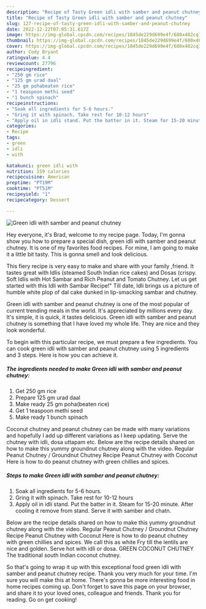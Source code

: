 ```yaml
---
description: "Recipe of Tasty Green idli with samber and peanut chutney"
title: "Recipe of Tasty Green idli with samber and peanut chutney"
slug: 127-recipe-of-tasty-green-idli-with-samber-and-peanut-chutney
date: 2022-12-22T07:05:31.617Z
image: https://img-global.cpcdn.com/recipes/1845de229d699e4f/680x482cq70/green-idli-with-samber-and-peanut-chutney-recipe-main-photo.jpg
thumbnail: https://img-global.cpcdn.com/recipes/1845de229d699e4f/680x482cq70/green-idli-with-samber-and-peanut-chutney-recipe-main-photo.jpg
cover: https://img-global.cpcdn.com/recipes/1845de229d699e4f/680x482cq70/green-idli-with-samber-and-peanut-chutney-recipe-main-photo.jpg
author: Cody Bryant
ratingvalue: 4.4
reviewcount: 27796
recipeingredient:
- "250 gm rice"
- "125 gm urad daal"
- "25 gm pohabeaten rice"
- "1 teaspoon methi seed"
- "1 bunch spinach"
recipeinstructions:
- "Soak all ingredients for 5-6 hours."
- "Gring it with spinach. Take rest for 10-12 hours"
- "Apply oil in idli stand. Put the batter in it. Steam for 15-20 minute. After cooling it remove from stand. Serve it with samber and chatn."
categories:
- Recipe
tags:
- green
- idli
- with

katakunci: green idli with 
nutrition: 159 calories
recipecuisine: American
preptime: "PT19M"
cooktime: "PT51M"
recipeyield: "1"
recipecategory: Dessert

---
```



![Green idli with samber and peanut chutney](https://img-global.cpcdn.com/recipes/1845de229d699e4f/680x482cq70/green-idli-with-samber-and-peanut-chutney-recipe-main-photo.jpg)

Hey everyone, it's Brad, welcome to my recipe page. Today, I'm gonna show you how to prepare a special dish, green idli with samber and peanut chutney. It is one of my favorites food recipes. For mine, I am going to make it a little bit tasty. This is gonna smell and look delicious.

This fiery recipe is very easy to make and share with your family ,friend. It tastes great with Idlis (steamed South Indian rice cakes) and Dosas (crispy. Soft Idlis with Hot Sambar and Rich Peanut and Tomato Chutney. Let us get started with this Idli with Sambar Recipe!&#34; Till date, Idli brings us a picture of humble white plop of dal cake dunked in lip-smacking sambar and chutney.

Green idli with samber and peanut chutney is one of the most popular of current trending meals in the world. It's appreciated by millions every day. It's simple, it is quick, it tastes delicious. Green idli with samber and peanut chutney is something that I have loved my whole life. They are nice and they look wonderful.


To begin with this particular recipe, we must prepare a few ingredients. You can cook green idli with samber and peanut chutney using 5 ingredients and 3 steps. Here is how you can achieve it.

<!--inarticleads1-->

##### The ingredients needed to make Green idli with samber and peanut chutney:

1. Get 250 gm rice
1. Prepare 125 gm urad daal
1. Make ready 25 gm poha(beaten rice)
1. Get 1 teaspoon methi seed
1. Make ready 1 bunch spinach


Coconut chutney and peanut chutney can be made with many variations and hopefully I add up different variations as I keep updating. Serve the chutney with idli, dosa uttapam etc. Below are the recipe details shared on how to make this yummy groundnut chutney along with the video. Regular Peanut Chutney / Groundnut Chutney Recipe Peanut Chutney with Coconut Here is how to do peanut chutney with green chillies and spices. 

<!--inarticleads2-->

##### Steps to make Green idli with samber and peanut chutney:

1. Soak all ingredients for 5-6 hours.
1. Gring it with spinach. Take rest for 10-12 hours
1. Apply oil in idli stand. Put the batter in it. Steam for 15-20 minute. After cooling it remove from stand. Serve it with samber and chatn.


Below are the recipe details shared on how to make this yummy groundnut chutney along with the video. Regular Peanut Chutney / Groundnut Chutney Recipe Peanut Chutney with Coconut Here is how to do peanut chutney with green chillies and spices. We call this as white Fry till the lentils are nice and golden. Serve hot with idli or dosa. GREEN COCONUT CHUTNEY The traditional south Indian coconut chutney. 

So that's going to wrap it up with this exceptional food green idli with samber and peanut chutney recipe. Thank you very much for your time. I'm sure you will make this at home. There's gonna be more interesting food in home recipes coming up. Don't forget to save this page on your browser, and share it to your loved ones, colleague and friends. Thank you for reading. Go on get cooking!
